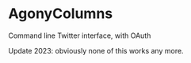# AgonyColumns
Command line Twitter interface, with OAuth

Update 2023: obviously none of this works any more.
